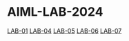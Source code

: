 # AIML-LAB-2024
[LAB-01](https://github.com/2203A51406/AIML-LAB-2024/blob/main/Untitled4.ipynb)
[LAB-04](https://github.com/2203A51406/AIML-LAB-2024/blob/main/lab_4_(1).ipynb)
[LAB-05](https://github.com/2203A51406/AIML-LAB-2024/blob/main/lab_5.ipynb)
[LAB-06](https://github.com/2203A51406/AIML-LAB-2024/blob/main/Untitled3.ipynb)
[LAB-07](https://github.com/2203A51406/AIML-LAB-2024/blob/main/Untitled5.ipynb)
